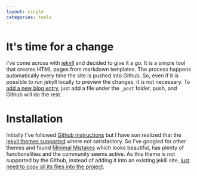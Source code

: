 ```yaml
---
layout: single
categories: tools
---
```

# It's time for a change
I've come across with [jekyll](https://jekyllrb.com/) and decided to give it a go. It is a simple tool that creates HTML pages from markdown templates. The process happens automatically every time the site is pushed into Github. So, even if it is possible to run jekyll locally to preview the changes, it is not necessary. To [add a new blog entry](https://jekyllrb.com/docs/posts/), just add a file under the ```_post``` folder, push, and Github will do the rest.
# Installation
Initially I've followed [Github instructions](https://help.github.com/articles/adding-a-jekyll-theme-to-your-github-pages-site/) but I have son realized that the [jekyll themes supported](https://pages.github.com/themes/) where not satisfactory. So I've googled for other themes and found [Minimal Mistakes](https://mmistakes.github.io/minimal-mistakes/) which looks beautiful, has plenty of functionalities and the community seems active. As this theme is not supported by the Github, instead of adding it into an existing jekill site, [just need to copy all its files into the project](https://mmistakes.github.io/minimal-mistakes/docs/installation/).
